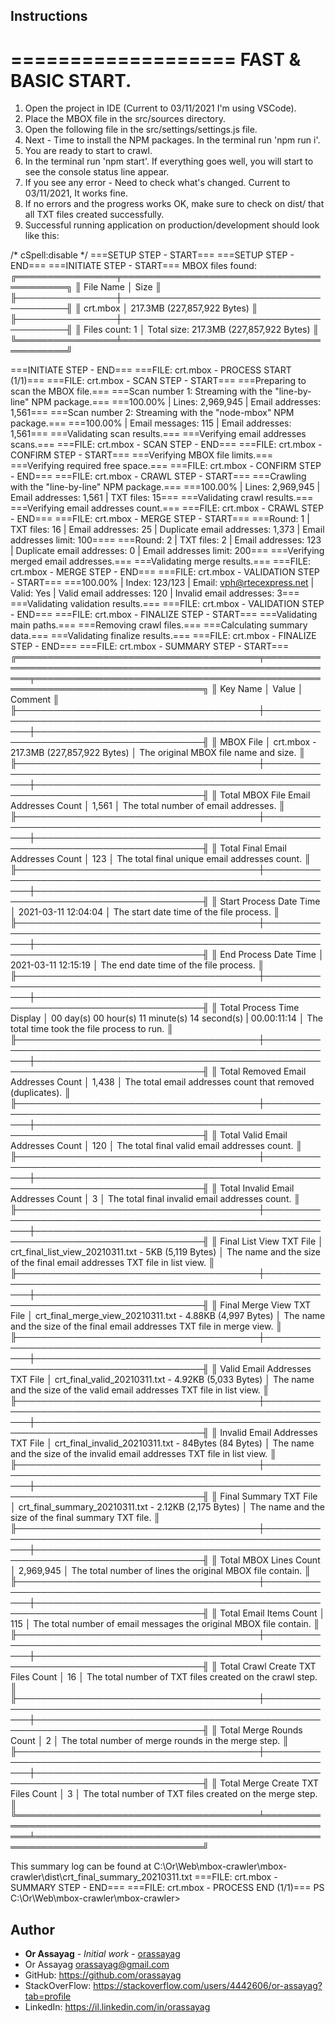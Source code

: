 ## Instructions

===================
FAST & BASIC START.
===================
1. Open the project in IDE (Current to 03/11/2021 I'm using VSCode).
2. Place the MBOX file in the src/sources directory.
3. Open the following file in the src/settings/settings.js file.
4. Next - Time to install the NPM packages. In the terminal run 'npm run i'.
5. You are ready to start to crawl.
6. In the terminal run 'npm start'. If everything goes well, you will start to see the console status line appear.
7. If you see any error - Need to check what's changed. Current to 03/11/2021, It works fine.
8. If no errors and the progress works OK, make sure to check on dist/ that all TXT files created successfully.
9. Successful running application on production/development should look like this:

/* cSpell:disable */
===SETUP STEP - START===
===SETUP STEP - END===
===INITIATE STEP - START===
MBOX files found:
╔════════════════╤═════════════════════════════════════════╗
║ File Name      │ Size                                    ║
╟────────────────┼─────────────────────────────────────────╢
║ crt.mbox       │ 217.3MB (227,857,922 Bytes)             ║
╟────────────────┼─────────────────────────────────────────╢
║ Files count: 1 │ Total size: 217.3MB (227,857,922 Bytes) ║
╚════════════════╧═════════════════════════════════════════╝

===INITIATE STEP - END===
===FILE: crt.mbox - PROCESS START (1/1)===
===FILE: crt.mbox - SCAN STEP - START===
===Preparing to scan the MBOX file.===
===Scan number 1: Streaming with the "line-by-line" NPM package.===
===100.00% | Lines: 2,969,945 | Email addresses: 1,561===
===Scan number 2: Streaming with the "node-mbox" NPM package.===
===100.00% | Email messages: 115 | Email addresses: 1,561===
===Validating scan results.===
===Verifying email addresses scans.===
===FILE: crt.mbox - SCAN STEP - END===
===FILE: crt.mbox - CONFIRM STEP - START===
===Verifying MBOX file limits.===
===Verifying required free space.===
===FILE: crt.mbox - CONFIRM STEP - END===
===FILE: crt.mbox - CRAWL STEP - START===
===Crawling with the "line-by-line" NPM package.===
===100.00% | Lines: 2,969,945 | Email addresses: 1,561 | TXT files: 15===
===Validating crawl results.===
===Verifying email addresses count.===
===FILE: crt.mbox - CRAWL STEP - END===
===FILE: crt.mbox - MERGE STEP - START===
===Round: 1 | TXT files: 16 | Email addresses: 25 | Duplicate email addresses: 1,373 | Email addresses limit: 100====
===Round: 2 | TXT files: 2 | Email addresses: 123 | Duplicate email addresses: 0 | Email addresses limit: 200===
===Verifying merged email addresses.===
===Validating merge results.===
===FILE: crt.mbox - MERGE STEP - END===
===FILE: crt.mbox - VALIDATION STEP - START===
===100.00% | Index: 123/123 | Email: vph@rtecexpress.net | Valid: Yes | Valid email addresses: 120 | Invalid email addresses: 3===
===Validating validation results.===
===FILE: crt.mbox - VALIDATION STEP - END===
===FILE: crt.mbox - FINALIZE STEP - START===
===Validating main paths.===
===Removing crawl files.===
===Calculating summary data.===
===Validating finalize results.===
===FILE: crt.mbox - FINALIZE STEP - END===
===FILE: crt.mbox - SUMMARY STEP - START===
╔═══════════════════════════════════════╤══════════════════════════════════════════════════════════════╤═════════════════════════════════════════════════════════════════════════════╗
║ Key Name                              │ Value                                                        │ Comment                                                                     ║
╟───────────────────────────────────────┼──────────────────────────────────────────────────────────────┼─────────────────────────────────────────────────────────────────────────────╢
║ MBOX File                             │ crt.mbox - 217.3MB (227,857,922 Bytes)                       │ The original MBOX file name and size.                                       ║
╟───────────────────────────────────────┼──────────────────────────────────────────────────────────────┼─────────────────────────────────────────────────────────────────────────────╢
║ Total MBOX File Email Addresses Count │ 1,561                                                        │ The total number of email addresses.                                        ║
╟───────────────────────────────────────┼──────────────────────────────────────────────────────────────┼─────────────────────────────────────────────────────────────────────────────╢
║ Total Final Email Addresses Count     │ 123                                                          │ The total final unique email addresses count.                               ║
╟───────────────────────────────────────┼──────────────────────────────────────────────────────────────┼─────────────────────────────────────────────────────────────────────────────╢
║ Start Process Date Time               │ 2021-03-11 12:04:04                                          │ The start date time of the file process.                                    ║
╟───────────────────────────────────────┼──────────────────────────────────────────────────────────────┼─────────────────────────────────────────────────────────────────────────────╢
║ End Process Date Time                 │ 2021-03-11 12:15:19                                          │ The end date time of the file process.                                      ║
╟───────────────────────────────────────┼──────────────────────────────────────────────────────────────┼─────────────────────────────────────────────────────────────────────────────╢
║ Total Process Time Display            │ 00 day(s) 00 hour(s) 11 minute(s) 14 second(s) | 00.00:11:14 │ The total time took the file process to run.                                ║
╟───────────────────────────────────────┼──────────────────────────────────────────────────────────────┼─────────────────────────────────────────────────────────────────────────────╢
║ Total Removed Email Addresses Count   │ 1,438                                                        │ The total email addresses count that removed (duplicates).                  ║
╟───────────────────────────────────────┼──────────────────────────────────────────────────────────────┼─────────────────────────────────────────────────────────────────────────────╢
║ Total Valid Email Addresses Count     │ 120                                                          │ The total final valid email addresses count.                                ║
╟───────────────────────────────────────┼──────────────────────────────────────────────────────────────┼─────────────────────────────────────────────────────────────────────────────╢
║ Total Invalid Email Addresses Count   │ 3                                                            │ The total final invalid email addresses count.                              ║
╟───────────────────────────────────────┼──────────────────────────────────────────────────────────────┼─────────────────────────────────────────────────────────────────────────────╢
║ Final List View TXT File              │ crt_final_list_view_20210311.txt - 5KB (5,119 Bytes)         │ The name and the size of the final email addresses TXT file in list view.   ║
╟───────────────────────────────────────┼──────────────────────────────────────────────────────────────┼─────────────────────────────────────────────────────────────────────────────╢
║ Final Merge View TXT File             │ crt_final_merge_view_20210311.txt - 4.88KB (4,997 Bytes)     │ The name and the size of the final email addresses TXT file in merge view.  ║
╟───────────────────────────────────────┼──────────────────────────────────────────────────────────────┼─────────────────────────────────────────────────────────────────────────────╢
║ Valid Email Addresses TXT File        │ crt_final_valid_20210311.txt - 4.92KB (5,033 Bytes)          │ The name and the size of the valid email addresses TXT file in list view.   ║
╟───────────────────────────────────────┼──────────────────────────────────────────────────────────────┼─────────────────────────────────────────────────────────────────────────────╢
║ Invalid Email Addresses TXT File      │ crt_final_invalid_20210311.txt - 84Bytes (84 Bytes)          │ The name and the size of the invalid email addresses TXT file in list view. ║
╟───────────────────────────────────────┼──────────────────────────────────────────────────────────────┼─────────────────────────────────────────────────────────────────────────────╢
║ Final Summary TXT File                │ crt_final_summary_20210311.txt - 2.12KB (2,175 Bytes)        │ The name and the size of the final summary TXT file.                        ║
╟───────────────────────────────────────┼──────────────────────────────────────────────────────────────┼─────────────────────────────────────────────────────────────────────────────╢
║ Total MBOX Lines Count                │ 2,969,945                                                    │ The total number of lines the original MBOX file contain.                   ║
╟───────────────────────────────────────┼──────────────────────────────────────────────────────────────┼─────────────────────────────────────────────────────────────────────────────╢
║ Total Email Items Count               │ 115                                                          │ The total number of email messages the original MBOX file contain.          ║
╟───────────────────────────────────────┼──────────────────────────────────────────────────────────────┼─────────────────────────────────────────────────────────────────────────────╢
║ Total Crawl Create TXT Files Count    │ 16                                                           │ The total number of TXT files created on the crawl step.                    ║
╟───────────────────────────────────────┼──────────────────────────────────────────────────────────────┼─────────────────────────────────────────────────────────────────────────────╢
║ Total Merge Rounds Count              │ 2                                                            │ The total number of merge rounds in the merge step.                         ║
╟───────────────────────────────────────┼──────────────────────────────────────────────────────────────┼─────────────────────────────────────────────────────────────────────────────╢
║ Total Merge Create TXT Files Count    │ 3                                                            │ The total number of TXT files created on the merge step.                    ║
╚═══════════════════════════════════════╧══════════════════════════════════════════════════════════════╧═════════════════════════════════════════════════════════════════════════════╝

This summary log can be found at C:\Or\Web\mbox-crawler\mbox-crawler\dist\crt_final_summary_20210311.txt
===FILE: crt.mbox - SUMMARY STEP - END===
===FILE: crt.mbox - PROCESS END (1/1)===
PS C:\Or\Web\mbox-crawler\mbox-crawler>

## Author

* **Or Assayag** - *Initial work* - [orassayag](https://github.com/orassayag)
* Or Assayag <orassayag@gmail.com>
* GitHub: https://github.com/orassayag
* StackOverFlow: https://stackoverflow.com/users/4442606/or-assayag?tab=profile
* LinkedIn: https://il.linkedin.com/in/orassayag